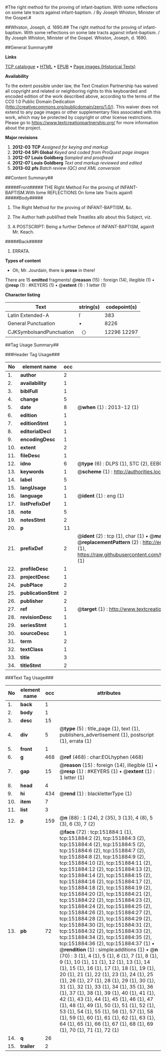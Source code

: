 #The right method for the proving of infant-baptism. With some reflections on some late tracts against infant-baptism. / By Joseph Whiston, Minister of the Gospel.#

##Whiston, Joseph, d. 1690.##
The right method for the proving of infant-baptism. With some reflections on some late tracts against infant-baptism. / By Joseph Whiston, Minister of the Gospel.
Whiston, Joseph, d. 1690.

##General Summary##

**Links**

[TCP catalogue](http://www.ota.ox.ac.uk/tcp/)  • 
[HTML](http://tei.it.ox.ac.uk/tcp/Texts-HTML/free/A96/A96326.html)  • 
[EPUB](http://tei.it.ox.ac.uk/tcp/Texts-EPUB/free/A96/A96326.epub) • 
[Page images (Historical Texts)](https://historicaltexts.jisc.ac.uk/eebo-43077767e)

**Availability**

To the extent possible under law, the Text Creation Partnership has waived all copyright and related or neighboring rights to this keyboarded and encoded edition of the work described above, according to the terms of the CC0 1.0 Public Domain Dedication (http://creativecommons.org/publicdomain/zero/1.0/). This waiver does not extend to any page images or other supplementary files associated with this work, which may be protected by copyright or other license restrictions. Please go to https://www.textcreationpartnership.org/ for more information about the project.

**Major revisions**

1. __2012-03__ __TCP__ *Assigned for keying and markup*
1. __2012-04__ __SPi Global__ *Keyed and coded from ProQuest page images*
1. __2012-07__ __Louis Goldberg__ *Sampled and proofread*
1. __2012-07__ __Louis Goldberg__ *Text and markup reviewed and edited*
1. __2013-02__ __pfs__ *Batch review (QC) and XML conversion*

##Content Summary##

#####Front#####
THE Right Method For the proving of INFANT-BAPTISM.With ſome REFLECTIONS On ſome late Tracts againſt
#####Body#####

1. The Right Method for the proving of INFANT-BAPTISM, &c.

1. The Author hath publiſhed theſe Treatiſes alſo about this Subject, viz.

1. A POSTSCRIPT: Being a further Defence of INFANT-BAPTISM, againſt Mr. Keach.

#####Back#####

1. ERRATA.

**Types of content**

  * Oh, Mr. Jourdain, there is **prose** in there!

There are 15 **omitted** fragments! 
 @__reason__ (15) : foreign (14), illegible (1)  •  @__resp__ (1) : #KEYERS (1)  •  @__extent__ (1) : 1 letter (1)

**Character listing**


|Text|string(s)|codepoint(s)|
|---|---|---|
|Latin Extended-A|ſ|383|
|General Punctuation|•|8226|
|CJKSymbolsandPunctuation|〈〉|12296 12297|

##Tag Usage Summary##

###Header Tag Usage###

|No|element name|occ|attributes|
|---|---|---|---|
|1.|__author__|2||
|2.|__availability__|1||
|3.|__biblFull__|1||
|4.|__change__|5||
|5.|__date__|8| @__when__ (1) : 2013-12 (1)|
|6.|__edition__|1||
|7.|__editionStmt__|1||
|8.|__editorialDecl__|1||
|9.|__encodingDesc__|1||
|10.|__extent__|2||
|11.|__fileDesc__|1||
|12.|__idno__|6| @__type__ (6) : DLPS (1), STC (2), EEBO-CITATION (1), OCLC (1), VID (1)|
|13.|__keywords__|1| @__scheme__ (1) : http://authorities.loc.gov/ (1)|
|14.|__label__|5||
|15.|__langUsage__|1||
|16.|__language__|1| @__ident__ (1) : eng (1)|
|17.|__listPrefixDef__|1||
|18.|__note__|5||
|19.|__notesStmt__|2||
|20.|__p__|11||
|21.|__prefixDef__|2| @__ident__ (2) : tcp (1), char (1)  •  @__matchPattern__ (2) : ([0-9\-]+):([0-9IVX]+) (1), (.+) (1)  •  @__replacementPattern__ (2) : http://eebo.chadwyck.com/downloadtiff?vid=$1&page=$2 (1), https://raw.githubusercontent.com/textcreationpartnership/Texts/master/tcpchars.xml#$1 (1)|
|22.|__profileDesc__|1||
|23.|__projectDesc__|1||
|24.|__pubPlace__|2||
|25.|__publicationStmt__|2||
|26.|__publisher__|2||
|27.|__ref__|1| @__target__ (1) : http://www.textcreationpartnership.org/docs/. (1)|
|28.|__revisionDesc__|1||
|29.|__seriesStmt__|1||
|30.|__sourceDesc__|1||
|31.|__term__|2||
|32.|__textClass__|1||
|33.|__title__|3||
|34.|__titleStmt__|2||


###Text Tag Usage###

|No|element name|occ|attributes|
|---|---|---|---|
|1.|__back__|1||
|2.|__body__|1||
|3.|__desc__|15||
|4.|__div__|5| @__type__ (5) : title_page (1), text (1), publishers_advertisement (1), postscript (1), errata (1)|
|5.|__front__|1||
|6.|__g__|468| @__ref__ (468) : char:EOLhyphen (468)|
|7.|__gap__|15| @__reason__ (15) : foreign (14), illegible (1)  •  @__resp__ (1) : #KEYERS (1)  •  @__extent__ (1) : 1 letter (1)|
|8.|__head__|4||
|9.|__hi__|434| @__rend__ (1) : blackletterType (1)|
|10.|__item__|7||
|11.|__list__|3||
|12.|__p__|159| @__n__ (88) : 1 (24), 2 (35), 3 (13), 4 (8), 5 (3), 6 (3), 7 (2)|
|13.|__pb__|72| @__facs__ (72) : tcp:151884:1 (1), tcp:151884:2 (2), tcp:151884:3 (2), tcp:151884:4 (2), tcp:151884:5 (2), tcp:151884:6 (2), tcp:151884:7 (2), tcp:151884:8 (2), tcp:151884:9 (2), tcp:151884:10 (2), tcp:151884:11 (2), tcp:151884:12 (2), tcp:151884:13 (2), tcp:151884:14 (2), tcp:151884:15 (2), tcp:151884:16 (2), tcp:151884:17 (2), tcp:151884:18 (2), tcp:151884:19 (2), tcp:151884:20 (2), tcp:151884:21 (2), tcp:151884:22 (2), tcp:151884:23 (2), tcp:151884:24 (2), tcp:151884:25 (2), tcp:151884:26 (2), tcp:151884:27 (2), tcp:151884:28 (2), tcp:151884:29 (2), tcp:151884:30 (2), tcp:151884:31 (2), tcp:151884:32 (2), tcp:151884:33 (2), tcp:151884:34 (2), tcp:151884:35 (2), tcp:151884:36 (2), tcp:151884:37 (1)  •  @__rendition__ (1) : simple:additions (1)  •  @__n__ (70) : 3 (1), 4 (1), 5 (1), 6 (1), 7 (1), 8 (1), 9 (1), 10 (1), 11 (1), 12 (1), 13 (1), 14 (1), 15 (1), 16 (1), 17 (1), 18 (1), 19 (1), 20 (1), 21 (1), 22 (1), 23 (1), 24 (1), 25 (1), 26 (1), 27 (1), 28 (1), 29 (1), 30 (1), 31 (1), 32 (1), 33 (1), 34 (1), 35 (1), 36 (1), 37 (1), 38 (1), 39 (1), 40 (1), 41 (1), 42 (1), 43 (1), 44 (1), 45 (1), 46 (1), 47 (1), 48 (1), 49 (1), 50 (1), 51 (1), 52 (1), 53 (1), 54 (1), 55 (1), 56 (1), 57 (1), 58 (1), 59 (1), 60 (1), 61 (1), 62 (1), 63 (1), 64 (1), 65 (1), 66 (1), 67 (1), 68 (1), 69 (1), 70 (1), 71 (1), 72 (1)|
|14.|__q__|26||
|15.|__trailer__|2||

